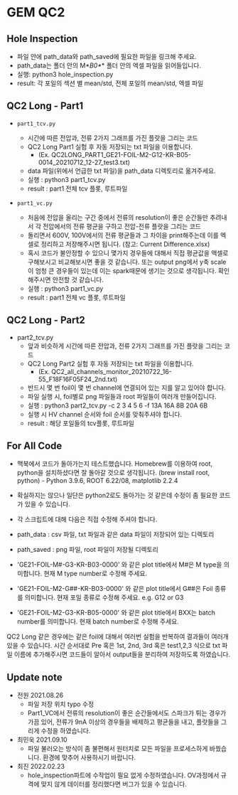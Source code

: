 # GEM QC2

## Hole Inspection
  - 파일 안에 path_data와 path_saved에 필요한 파일을 링크해 주세요.
  - path_data는 폴더 안의 M*_B0*_* 폴더 안의 엑셀 파일을 읽어들입니다.
  - 실행: python3 hole_inspection.py
  - result: 각 포일의 섹션 별 mean/std, 전체 포일의 mean/std, 엑셀 파일

## QC2 Long - Part1

* `part1_tcv.py`
  - 시간에 따른 전압과, 전류 2가지 그래프를 가진  플랏을 그리는 코드
  - QC2 Long Part1 실험 후 자동 저장되는 txt 파일을 이용합니다. 
    - (Ex. QC2LONG_PART1_GE21-FOIL-M2-G12-KR-B05-0014_20210712_12-27_test3.txt)
  - data 파일(위에서 언급한 txt 파일)을 path_data 디렉토리로 옮겨주세요.
  - 실행 : python3 part1_tcv.py
  - result : part1 전체 tcv 플롯, 루트파일

* `part1_vc.py`
  - 처음에 전압을 올리는 구간 중에서 전류의 resolution이 좋은 순간들만 추려내서 각 전압에서의 전류 평균을 구하고 전압-전류 플랏을 그리는 코드
  - 돌리면서 600V, 100V에서의 전류 평균들과 그 차이을 print해주는데 이를 엑셀로 정리하고 저장해주시면 됩니다. (참고: Current Difference.xlsx)
  - 혹시 코드가 불안정할 수 있으니 몇가지 경우들에 대해서 직접 평균값을 액셀로 구해보시고 비교해보시면 좋을 것 같습니다. 또는 output png에서 y축 scale이 엄청 큰 경우들이 있는데 이는 spark때문에 생기는 것으로  생각됩니다. 확인해주시면 안전할 것 같습니다.
  - 실행 : python3 part1_vc.py
  - result : part1 전체 vc 플롯, 루트파일

## QC2 Long - Part2

* part2_tcv.py
  - 앞과 비슷하게 시간에 따른 전압과, 전류 2가지 그래프를 가진  플랏을 그리는 코드
  - QC2 Long Part2 실험 후 자동 저장되는 txt 파일을 이용합니다.
    - (Ex. QC2_all_channels_monitor_20210722_16-55_F18F16F05F24_2nd.txt)
  - 반드시 몇 번 foil이 몇 번 channel에 연결되어 있는 지를 알고 있어야 합니다.
  - 파일 실행 시, foil별로 png 파일들과 root 파일들이 여러개 만들어집니다.
  - 실행 : python3 part2_tcv.py -c 2 3 4 5 6 -f 13A 16A 8B 20A 6B
  - 실행 시 HV channel 순서와 foil 순서를 맞춰주셔야 합니다.
  - result : 해당 포일들의 tcv플롯, 루트파일

## For All Code

- 맥북에서 코드가 돌아가는지 테스트했습니다. Homebrew를 이용하여 root, python을 설치하셨다면 잘 돌아갈 것으로 생각됩니다. (brew install  root, python) - Python 3.9.6, ROOT 6.22/08, matplotlib 2.2.4 
- 확실하지는 않으나 일단은 python2로도 돌아가는 것 같은데 수정이 좀 필요한 코드가 있을 수 있습니다.

- 각 스크립트에 대해 다음은 직접 수정해 주셔야 합니다.
- path_data : csv 파일, txt 파일과 같은 data 파일이 저장되어 있는 디렉토리
- path_saved : png 파일, root 파일이 저장될 디렉토리

- 'GE21-FOIL-M#-G3-KR-B03-0000' 와 같은 plot title에서 M#은 M type을 의미합니다. 현재 M type  number로 수정해 주세요.
- 'GE21-FOIL-M2-G##-KR-B03-0000' 와 같은 plot title에서 G##은 Foil 종류를 의미합니다. 현재 포일 종류로 수정해 주세요. e.g. G12 or G3
- 'GE21-FOIL-M2-G3-KR-B05-0000' 와 같은 plot title에서 BXX는 batch number를 의미합니다. 현재 batch number로 수정해 주세요.

QC2 Long 같은 경우에는 같은 foil에 대해서 여러번 실험을 반복하여 결과들이 여러개 있을 수 있습니다. 시간 순서대로 Pre 혹은 1st, 2nd, 3rd 혹은 test1,2,3 식으로 txt 파일 이름에 추가해주시면 코드들이 알아서 output들을 분리하여 저장하도록 하였습니다.

## Update note
* 전원 2021.08.26
  - 파일 저장 위치 typo 수정
  - Part1_VC에서 전류의 resolution이 좋은 순간들에서도 스파크가 튀는 경우가 가끔 있어, 전류가 9nA 이상의 경우들을 배제하고 평균들을 내고, 플랏들을 그리게 수정을 하였습니다.
* 최민욱 2021.09.10
  - 파일 불러오는 방식이 좀 불편해서 원터치로 모든 파일을 프로세스하게 바꿨습니다. 환경에 맞추어 사용하시기 바랍니다.
* 최진 2022.02.23
  - hole_inspection파트에 수작업이 필요 없게 수정하였습니다. OV과정에서 규격에 맞지 않게 데이터를 정리했다면 버그가 있을 수 있습니다.
